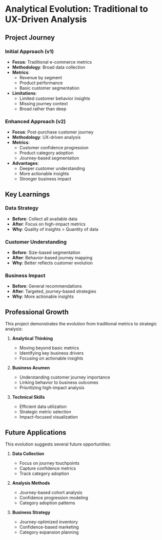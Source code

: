 # Analytical Evolution: Traditional to UX-Driven Analysis

## Project Journey

### Initial Approach (v1)
- **Focus**: Traditional e-commerce metrics
- **Methodology**: Broad data collection
- **Metrics**: 
  - Revenue by segment
  - Product performance
  - Basic customer segmentation
- **Limitations**:
  - Limited customer behavior insights
  - Missing journey context
  - Broad rather than deep

### Enhanced Approach (v2)
- **Focus**: Post-purchase customer journey
- **Methodology**: UX-driven analysis
- **Metrics**:
  - Customer confidence progression
  - Product category adoption
  - Journey-based segmentation
- **Advantages**:
  - Deeper customer understanding
  - More actionable insights
  - Stronger business impact

## Key Learnings

### Data Strategy
- **Before**: Collect all available data
- **After**: Focus on high-impact metrics
- **Why**: Quality of insights > Quantity of data

### Customer Understanding
- **Before**: Size-based segmentation
- **After**: Behavior-based journey mapping
- **Why**: Better reflects customer evolution

### Business Impact
- **Before**: General recommendations
- **After**: Targeted, journey-based strategies
- **Why**: More actionable insights

## Professional Growth
This project demonstrates the evolution from traditional metrics to strategic analysis:

1. **Analytical Thinking**
   - Moving beyond basic metrics
   - Identifying key business drivers
   - Focusing on actionable insights

2. **Business Acumen**
   - Understanding customer journey importance
   - Linking behavior to business outcomes
   - Prioritizing high-impact analysis

3. **Technical Skills**
   - Efficient data utilization
   - Strategic metric selection
   - Impact-focused visualization

## Future Applications
This evolution suggests several future opportunities:

1. **Data Collection**
   - Focus on journey touchpoints
   - Capture confidence metrics
   - Track category adoption

2. **Analysis Methods**
   - Journey-based cohort analysis
   - Confidence progression modeling
   - Category adoption patterns

3. **Business Strategy**
   - Journey-optimized inventory
   - Confidence-based marketing
   - Category expansion planning
